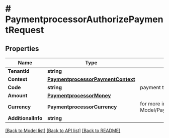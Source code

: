 # # PaymentprocessorAuthorizePaymentRequest


## Properties 


Name | Type | Description | Notes
------------ | ------------- | ------------- | -------------
**TenantId**| **string** |   |
**Context**| [**PaymentprocessorPaymentContext**](PaymentprocessorPaymentContext.md) |   | [optional]
**Code**| **string** | payment type stripe, paypal..  |
**Amount**| [**PaymentprocessorMoney**](PaymentprocessorMoney.md) |   | [optional]
**Currency**| **PaymentprocessorCurrency** |  for more information please, see Model/PaymentprocessorCurrency.php  | [optional]
**AdditionalInfo**| **string** |   | [optional]


[[Back to Model list]](../../README.md#models) [[Back to API list]](../../README.md#endpoints) [[Back to README]](../../README.md)

